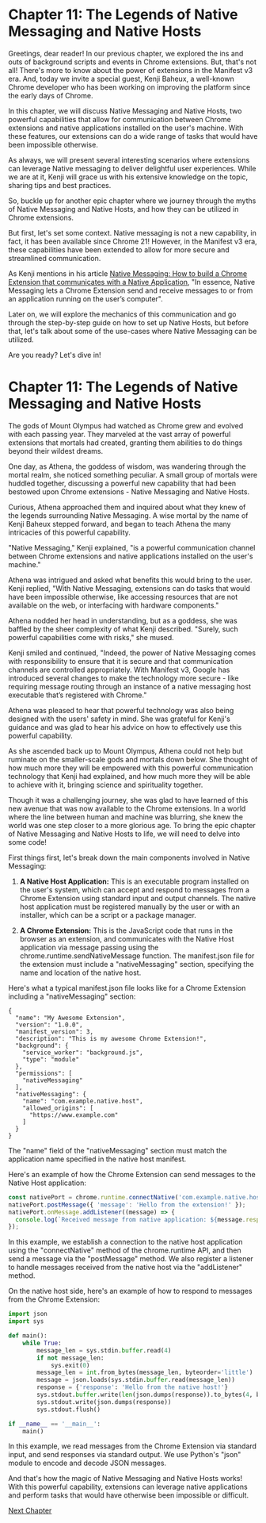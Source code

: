# Chapter 11: The Legends of Native Messaging and Native Hosts

Greetings, dear reader! In our previous chapter, we explored the ins and outs of background scripts and events in Chrome extensions. But, that's not all! There's more to know about the power of extensions in the Manifest v3 era. And, today we invite a special guest, Kenji Baheux, a well-known Chrome developer who has been working on improving the platform since the early days of Chrome.

In this chapter, we will discuss Native Messaging and Native Hosts, two powerful capabilities that allow for communication between Chrome extensions and native applications installed on the user's machine. With these features, our extensions can do a wide range of tasks that would have been impossible otherwise. 

As always, we will present several interesting scenarios where extensions can leverage Native messaging to deliver delightful user experiences. While we are at it, Kenji will grace us with his extensive knowledge on the topic, sharing tips and best practices.

So, buckle up for another epic chapter where we journey through the myths of Native Messaging and Native Hosts, and how they can be utilized in Chrome extensions.

But first, let's set some context. Native messaging is not a new capability, in fact, it has been available since Chrome 21! However, in the Manifest v3 era, these capabilities have been extended to allow for more secure and streamlined communication.

As Kenji mentions in his article [Native Messaging: How to build a Chrome Extension that communicates with a Native Application](https://kba.github.io/how-to-build-a-chrome-extension-that-communicates-with-a-native-application/), "In essence, Native Messaging lets a Chrome Extension send and receive messages to or from an application running on the user’s computer". 

Later on, we will explore the mechanics of this communication and go through the step-by-step guide on how to set up Native Hosts, but before that, let's talk about some of the use-cases where Native Messaging can be utilized.

Are you ready? Let's dive in!
# Chapter 11: The Legends of Native Messaging and Native Hosts

The gods of Mount Olympus had watched as Chrome grew and evolved with each passing year. They marveled at the vast array of powerful extensions that mortals had created, granting them abilities to do things beyond their wildest dreams.

One day, as Athena, the goddess of wisdom, was wandering through the mortal realm, she noticed something peculiar. A small group of mortals were huddled together, discussing a powerful new capability that had been bestowed upon Chrome extensions - Native Messaging and Native Hosts.

Curious, Athena approached them and inquired about what they knew of the legends surrounding Native Messaging. A wise mortal by the name of Kenji Baheux stepped forward, and began to teach Athena the many intricacies of this powerful capability.

"Native Messaging," Kenji explained, "is a powerful communication channel between Chrome extensions and native applications installed on the user's machine."

Athena was intrigued and asked what benefits this would bring to the user. Kenji replied, "With Native Messaging, extensions can do tasks that would have been impossible otherwise, like accessing resources that are not available on the web, or interfacing with hardware components."

Athena nodded her head in understanding, but as a goddess, she was baffled by the sheer complexity of what Kenji described. "Surely, such powerful capabilities come with risks," she mused.

Kenji smiled and continued, "Indeed, the power of Native Messaging comes with responsibility to ensure that it is secure and that communication channels are controlled appropriately. With Manifest v3, Google has introduced several changes to make the technology more secure - like requiring message routing through an instance of a native messaging host executable that’s registered with Chrome."

Athena was pleased to hear that powerful technology was also being designed with the users' safety in mind. She was grateful for Kenji's guidance and was glad to hear his advice on how to effectively use this powerful capability.

As she ascended back up to Mount Olympus, Athena could not help but ruminate on the smaller-scale gods and mortals down below. She thought of how much more they will be empowered with this powerful communication technology that Kenji had explained, and how much more they will be able to achieve with it, bringing science and spirituality together.

Though it was a challenging journey, she was glad to have learned of this new avenue that was now available to the Chrome extensions. In a world where the line between human and machine was blurring, she knew the world was one step closer to a more glorious age.
To bring the epic chapter of Native Messaging and Native Hosts to life, we will need to delve into some code! 

First things first, let's break down the main components involved in Native Messaging:

1. **A Native Host Application:** This is an executable program installed on the user's system, which can accept and respond to messages from a Chrome Extension using standard input and output channels. The native host application must be registered manually by the user or with an installer, which can be a script or a package manager.

2. **A Chrome Extension:** This is the JavaScript code that runs in the browser as an extension, and communicates with the Native Host application via message passing using the chrome.runtime.sendNativeMessage function. The manifest.json file for the extension must include a "nativeMessaging" section, specifying the name and location of the native host.

Here's what a typical manifest.json file looks like for a Chrome Extension including a "nativeMessaging" section:

```
{
  "name": "My Awesome Extension",
  "version": "1.0.0",
  "manifest_version": 3,
  "description": "This is my awesome Chrome Extension!",
  "background": {
    "service_worker": "background.js",
    "type": "module"
  },
  "permissions": [
    "nativeMessaging"
  ],
  "nativeMessaging": {
    "name": "com.example.native.host",
    "allowed_origins": [
      "https://www.example.com"
    ]
  }
}
```

The "name" field of the "nativeMessaging" section must match the application name specified in the native host manifest.

Here's an example of how the Chrome Extension can send messages to the Native Host application:

```javascript
const nativePort = chrome.runtime.connectNative('com.example.native.host');
nativePort.postMessage({ 'message': 'Hello from the extension!' });
nativePort.onMessage.addListener((message) => {
  console.log(`Received message from native application: ${message.response}`);
});
```

In this example, we establish a connection to the native host application using the "connectNative" method of the chrome.runtime API, and then send a message via the "postMessage" method. We also register a listener to handle messages received from the native host via the "addListener" method.

On the native host side, here's an example of how to respond to messages from the Chrome Extension:

```python
import json
import sys

def main():
    while True:
        message_len = sys.stdin.buffer.read(4)
        if not message_len:
            sys.exit(0)
        message_len = int.from_bytes(message_len, byteorder='little')
        message = json.loads(sys.stdin.buffer.read(message_len))
        response = {'response': 'Hello from the native host!'}
        sys.stdout.buffer.write(len(json.dumps(response)).to_bytes(4, byteorder='little'))
        sys.stdout.write(json.dumps(response))
        sys.stdout.flush()

if __name__ == '__main__':
    main()
```

In this example, we read messages from the Chrome Extension via standard input, and send responses via standard output. We use Python's "json" module to encode and decode JSON messages.

And that's how the magic of Native Messaging and Native Hosts works! With this powerful capability, extensions can leverage native applications and perform tasks that would have otherwise been impossible or difficult.


[Next Chapter](12_Chapter12.md)